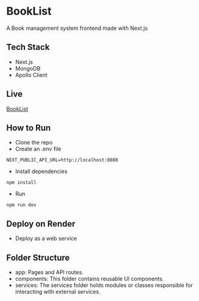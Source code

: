 # BookList

A Book management system frontend made with Next.js

## Tech Stack

- Next.js
- MongoDB
- Apollo Client

## Live

[BookList](https://bookms-frontend.onrender.com/)

## How to Run

- Clone the repo
- Create an .env file

```#!/bin/bash
NEXT_PUBLIC_API_URL=http://localhost:8080
```

- Install dependencies

```#!/bin/bash
npm install
```

- Run

```#!/bin/bash
npm run dev
```

## Deploy on Render

- Deploy as a web service

## Folder Structure

- app: Pages and API routes.
- components: This folder contains reusable UI components.
- services: The services folder holds modules or classes responsible for interacting with external services.
